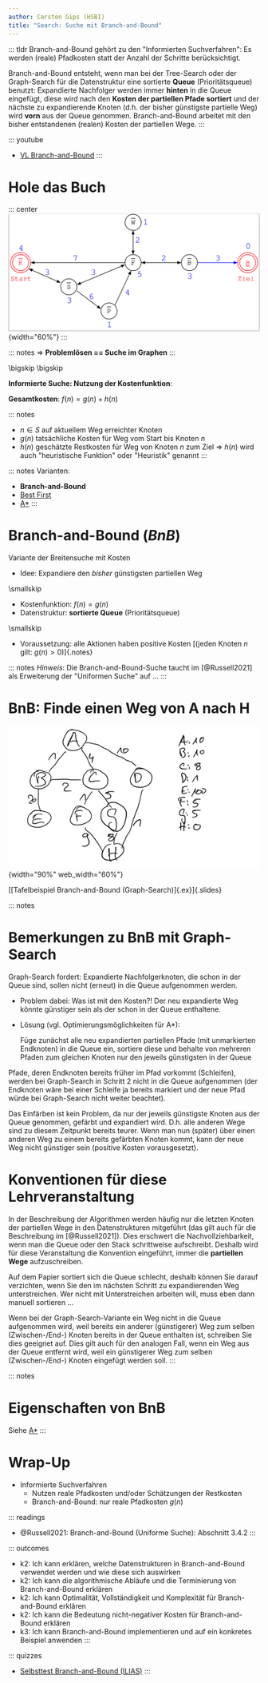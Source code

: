 ```yaml
---
author: Carsten Gips (HSBI)
title: "Search: Suche mit Branch-and-Bound"
---
```


::: tldr
Branch-and-Bound gehört zu den "Informierten Suchverfahren": Es werden (reale)
Pfadkosten statt der Anzahl der Schritte berücksichtigt.

Branch-and-Bound entsteht, wenn man bei der Tree-Search oder der Graph-Search für
die Datenstruktur eine sortierte **Queue** (Prioritätsqueue) benutzt: Expandierte
Nachfolger werden immer **hinten** in die Queue eingefügt, diese wird nach den
**Kosten der partiellen Pfade sortiert** und der nächste zu expandierende Knoten
(d.h. der bisher günstigste partielle Weg) wird **vorn** aus der Queue genommen.
Branch-and-Bound arbeitet mit den bisher entstandenen (realen) Kosten der partiellen
Wege.
:::

::: youtube
-   [VL Branch-and-Bound](https://youtu.be/WBL-sihpbaM)
:::

# Hole das Buch

::: center
![](images/graph.png){width="60%"}
:::

::: notes
=\> **Problemlösen == Suche im Graphen**
:::

\bigskip
\bigskip

**Informierte Suche: Nutzung der Kostenfunktion**:

**Gesamtkosten**: $f(n) = g(n) + h(n)$

::: notes
-   $n \in S$ auf aktuellem Weg erreichter Knoten
-   $g(n)$ tatsächliche Kosten für Weg vom Start bis Knoten $n$
-   $h(n)$ geschätzte Restkosten für Weg von Knoten $n$ zum Ziel =\> $h(n)$ wird
    auch "heuristische Funktion" oder "Heuristik" genannt
:::

::: notes
Varianten:

-   **Branch-and-Bound**
-   [Best First](search4-bestfirst.md)
-   [A\*](search5-astar.md)
:::

# Branch-and-Bound (*BnB*)

Variante der Breitensuche mit Kosten

-   Idee: Expandiere den *bisher* günstigsten partiellen Weg

\smallskip

-   Kostenfunktion: $f(n) = g(n)$
-   Datenstruktur: **sortierte Queue** (Prioritätsqueue)

\smallskip

-   Voraussetzung: alle Aktionen haben positive Kosten [(jeden Knoten $n$ gilt:
    $g(n) > 0$)]{.notes}

::: notes
*Hinweis*: Die Branch-and-Bound-Suche taucht im [@Russell2021] als Erweiterung der
"Uniformen Suche" auf ...
:::

# BnB: Finde einen Weg von A nach H

![](images/tafelbeispiel.png){width="90%" web_width="60%"}

[[Tafelbeispiel Branch-and-Bound (Graph-Search)]{.ex}]{.slides}

::: notes
# Bemerkungen zu BnB mit Graph-Search

Graph-Search fordert: Expandierte Nachfolgerknoten, die schon in der Queue sind,
sollen nicht (erneut) in die Queue aufgenommen werden.

-   Problem dabei: Was ist mit den Kosten?! Der neu expandierte Weg könnte günstiger
    sein als der schon in der Queue enthaltene.

-   Lösung (vgl. Optimierungsmöglichkeiten für A\*):

    Füge zunächst alle neu expandierten partiellen Pfade (mit unmarkierten
    Endknoten) in die Queue ein, sortiere diese und behalte von mehreren Pfaden zum
    gleichen Knoten nur den jeweils günstigsten in der Queue

Pfade, deren Endknoten bereits früher im Pfad vorkommt (Schleifen), werden bei
Graph-Search in Schritt 2 nicht in die Queue aufgenommen (der Endknoten wäre bei
einer Schleife ja bereits markiert und der neue Pfad würde bei Graph-Search nicht
weiter beachtet).

Das Einfärben ist kein Problem, da nur der jeweils günstigste Knoten aus der Queue
genommen, gefärbt und expandiert wird. D.h. alle anderen Wege sind zu diesem
Zeitpunkt bereits teurer. Wenn man nun (später) über einen anderen Weg zu einem
bereits gefärbten Knoten kommt, kann der neue Weg nicht günstiger sein (positive
Kosten vorausgesetzt).

# Konventionen für diese Lehrveranstaltung

In der Beschreibung der Algorithmen werden häufig nur die letzten Knoten der
partiellen Wege in den Datenstrukturen mitgeführt (das gilt auch für die
Beschreibung im [@Russell2021]). Dies erschwert die Nachvollziehbarkeit, wenn man
die Queue oder den Stack schrittweise aufschreibt. Deshalb wird für diese
Veranstaltung die Konvention eingeführt, immer die **partiellen Wege**
aufzuschreiben.

Auf dem Papier sortiert sich die Queue schlecht, deshalb können Sie darauf
verzichten, wenn Sie den im nächsten Schritt zu expandierenden Weg unterstreichen.
Wer nicht mit Unterstreichen arbeiten will, muss eben dann manuell sortieren ...

Wenn bei der Graph-Search-Variante ein Weg nicht in die Queue aufgenommen wird, weil
bereits ein anderer (günstigerer) Weg zum selben (Zwischen-/End-) Knoten bereits in
der Queue enthalten ist, schreiben Sie dies geeignet auf. Dies gilt auch für den
analogen Fall, wenn ein Weg aus der Queue entfernt wird, weil ein günstigerer Weg
zum selben (Zwischen-/End-) Knoten eingefügt werden soll.
:::

::: notes
# Eigenschaften von BnB

Siehe [A\*](search5-astar.md)
:::

# Wrap-Up

-   Informierte Suchverfahren
    -   Nutzen reale Pfadkosten und/oder Schätzungen der Restkosten
    -   Branch-and-Bound: nur reale Pfadkosten $g(n)$

::: readings
-   @Russell2021: Branch-and-Bound (Uniforme Suche): Abschnitt 3.4.2
:::

::: outcomes
-   k2: Ich kann erklären, welche Datenstrukturen in Branch-and-Bound verwendet
    werden und wie diese sich auswirken
-   k2: Ich kann die algorithmische Abläufe und die Terminierung von
    Branch-and-Bound erklären
-   k2: Ich kann Optimalität, Vollständigkeit und Komplexität für Branch-and-Bound
    erklären
-   k2: Ich kann die Bedeutung nicht-negativer Kosten für Branch-and-Bound erklären
-   k3: Ich kann Branch-and-Bound implementieren und auf ein konkretes Beispiel
    anwenden
:::

::: quizzes
-   [Selbsttest Branch-and-Bound
    (ILIAS)](https://www.hsbi.de/elearning/goto.php?target=tst_1106598&client_id=FH-Bielefeld)
:::
